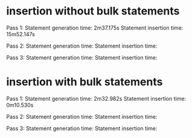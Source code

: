 # insertion without bulk statements

Pass 1:
Statement generation time: 2m37.175s
Statement insertion time: 15m52.147s

Pass 2:
Statement generation time: 
Statement insertion time: 

Pass 3:
Statement generation time: 
Statement insertion time: 

# insertion with bulk statements

Pass 1:
Statement generation time: 2m32.982s
Statement insertion time: 0m10.530s

Pass 2:
Statement generation time: 
Statement insertion time: 

Pass 3:
Statement generation time: 
Statement insertion time: 
